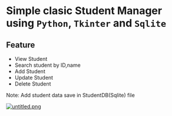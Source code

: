 # Simple clasic Student Manager using `Python`, `Tkinter` and `Sqlite`
## Feature
- View Student
- Search student by ID,name
- Add Student
- Update Student
- Delete Student

Note: Add student data save in StudentDB(Sqlite) file

[![untitled.png](https://i.postimg.cc/LsHgBW0c/untitled.png)](https://postimg.cc/fVrbM8sC)